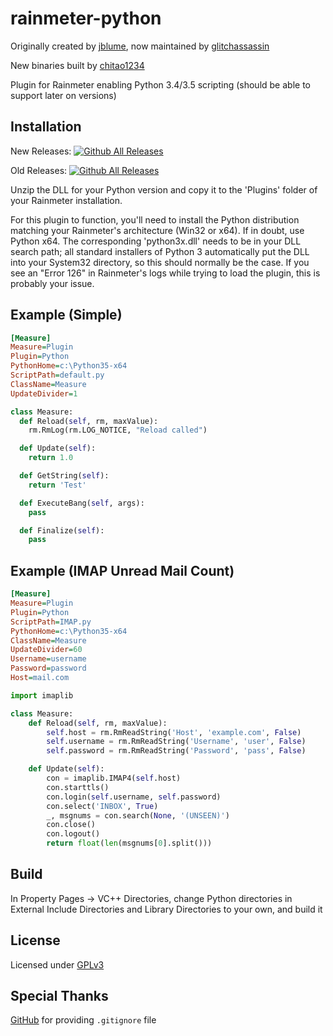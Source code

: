 rainmeter-python
================

Originally created by [jblume](https://github.com/jblume), now maintained by [glitchassassin](https://github.com/glitchassassin)

New binaries built by [chitao1234](https://github.com/chitao1234)

Plugin for Rainmeter enabling Python 3.4/3.5 scripting (should be able to support later on versions)

Installation
------------
New Releases: [![Github All Releases](https://img.shields.io/github/downloads/chitao1234/rainmeter-python/total.svg)](https://github.com/chitao1234/rainmeter-python/releases)

Old Releases: [![Github All Releases](https://img.shields.io/github/downloads/glitchassassin/rainmeter-python/total.svg)](https://github.com/glitchassassin/rainmeter-python/releases)

Unzip the DLL for your Python version and copy it to the 'Plugins' folder of your Rainmeter installation.

For this plugin to function, you'll need to install the Python distribution matching your Rainmeter's architecture (Win32 or x64). If in doubt, use Python x64.
The corresponding 'python3x.dll' needs to be in your DLL search path; all standard installers of Python 3 automatically put the DLL into your System32 directory, so this should normally be the case. If you see an "Error 126" in Rainmeter's logs while trying to load the plugin, this is probably your issue.

Example (Simple)
-------
```ini
[Measure]
Measure=Plugin
Plugin=Python
PythonHome=c:\Python35-x64
ScriptPath=default.py
ClassName=Measure
UpdateDivider=1
```

```python
class Measure:
  def Reload(self, rm, maxValue):
    rm.RmLog(rm.LOG_NOTICE, "Reload called")

  def Update(self):
    return 1.0

  def GetString(self):
    return 'Test'

  def ExecuteBang(self, args):
    pass

  def Finalize(self):
    pass
```


Example (IMAP Unread Mail Count)
-------
```ini
[Measure]
Measure=Plugin
Plugin=Python
ScriptPath=IMAP.py
PythonHome=c:\Python35-x64
ClassName=Measure
UpdateDivider=60
Username=username
Password=password
Host=mail.com
```

```python
import imaplib

class Measure:
    def Reload(self, rm, maxValue):
        self.host = rm.RmReadString('Host', 'example.com', False)
        self.username = rm.RmReadString('Username', 'user', False)
        self.password = rm.RmReadString('Password', 'pass', False)

    def Update(self):
        con = imaplib.IMAP4(self.host)
        con.starttls()
        con.login(self.username, self.password)
        con.select('INBOX', True)
        _, msgnums = con.search(None, '(UNSEEN)')
        con.close()
        con.logout()
        return float(len(msgnums[0].split()))
```

Build
-------
In Property Pages -> VC++ Directories, change Python directories in External Include Directories and Library Directories to your own, and build it

License
-------
Licensed under [GPLv3](https://www.gnu.org/licenses/gpl-3.0.txt)

Special Thanks
-------
[GitHub](https://github.com/github/gitignore) for providing ```.gitignore``` file
